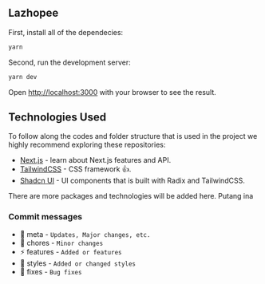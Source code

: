 ## Lazhopee

First, install all of the dependecies:

```bash
yarn
```

Second, run the development server:

```bash
yarn dev
```

Open [http://localhost:3000](http://localhost:3000) with your browser to see the result.

## Technologies Used

To follow along the codes and folder structure that is used in the project we highly recommend exploring these repositories:

- [Next.js](https://nextjs.org/docs) - learn about Next.js features and API.
- [TailwindCSS](https://tailwindcss.com/) - CSS framework 👍.
- [Shadcn UI](https://ui.shadcn.com/docs) - UI components that is built with Radix and TailwindCSS.

There are more packages and technologies will be added here. Putang ina

### Commit messages

- 🚀 meta - `Updates, Major changes, etc.`
- 🧹 chores - `Minor changes`
- ⚡ features - `Added or features`
- 🎨 styles - `Added or changed styles`
- 🐛 fixes - `Bug fixes`
